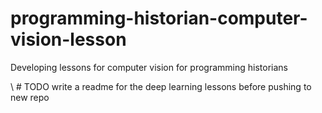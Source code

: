 # programming-historian-computer-vision-lesson
Developing lessons for computer vision for programming historians 

\ # TODO write a readme for the deep learning lessons before pushing to new repo 
